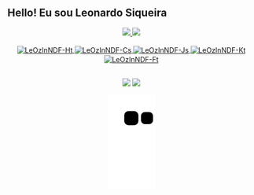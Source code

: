 ## Hello! Eu sou Leonardo Siqueira
<div align="center">
  <a href="https://user-images.githubusercontent.com/70382532/138322189-2db8df52-9dcb-40a0-88a8-c365466bd33d.gif"
     <img height="500em" src="https://user-images.githubusercontent.com/70382532/138322189-2db8df52-9dcb-40a0-88a8-c365466bd33d.gif"/>
 
<div align="center">
  <a href="https://github.com/LeOzInNDF">
  <img height="160em" src="https://github-readme-stats.vercel.app/api?username=LeOzInNDF&show_icons=true&theme=radical&include_all_commits=true&count_private=true"/>
  <img height="160em" src="https://github-readme-stats.vercel.app/api/top-langs/?username=LeOzInNDF&layout=compact&langs_count=7&theme=radical"/>

</div>

<div style="display: inline_block"><br>
  <img align="center" alt="LeOzInNDF-Ht" height="30" width="40" src="https://cdn.jsdelivr.net/gh/devicons/devicon/icons/html5/html5-original-wordmark.svg" />
  <img align="center" alt="LeOzInNDF-Cs" height="30" width="40" src="https://cdn.jsdelivr.net/gh/devicons/devicon/icons/css3/css3-original-wordmark.svg" />
  <img align="center" alt="LeOzInNDF-Js" height="30" width="40" src="https://cdn.jsdelivr.net/gh/devicons/devicon/icons/javascript/javascript-original.svg" />
  <img align="center" alt="LeOzInNDF-Kt" height="30" width="40" src="https://cdn.jsdelivr.net/gh/devicons/devicon/icons/kotlin/kotlin-original-wordmark.svg" />
  <img align="center" alt="LeOzInNDF-Ft" height="30" width="40" src="https://cdn.jsdelivr.net/gh/devicons/devicon/icons/flutter/flutter-original.svg" />
 
  
</div>

##

<div> 
 <a href = "mailto:Leozinndf@gmail.com"><img src="https://img.shields.io/badge/-Gmail-%23333?style=for-the-badge&logo=gmail&logoColor=white" target="_blank"></a>
  <a href="https://www.linkedin.com/in/leonardo-siqueira-albano/" target="_blank"><img src="https://img.shields.io/badge/-LinkedIn-%230077B5?style=for-the-badge&logo=linkedin&logoColor=white" target="_blank"></a> 
 
  ![Snake animation](https://github.com/LeOzInNDF/LeOzInNDF/blob/output/github-contribution-grid-snake.svg)
 
</div>

